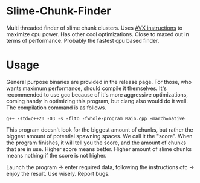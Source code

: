 # Slime-Chunk-Finder
Multi threaded finder of slime chunk clusters. Uses [AVX instructions](https://www.youtube.com/watch?v=1IAwkEdRZZw) to maximize cpu power. Has other cool optimizations. Close to maxed out in terms of performance. Probably the fastest cpu based finder.
# Usage
General purpose binaries are provided in the release page. For those, who wants maximum performance, should compile it themselves. It's recommended to use gcc because of it's more aggressive optimizations, coming handy in optimizing this program, but clang also would do it well. The compilation command is as follows.
```
g++ -std=c++20 -O3 -s -flto -fwhole-program Main.cpp -march=native
```
This program doesn't look for the biggest amount of chunks, but rather the biggest amount of potential spawning spaces. We call it the "score". When the program finishes, it will tell you the score, and the amount of chunks that are in use. Higher score means better. Higher amount of slime chunks means nothing if the score is not higher.

Launch the program -> enter required data, following the instructions ofc -> enjoy the result. Use wisely. Report bugs.
